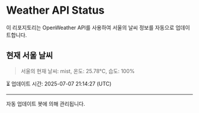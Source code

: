 
# Weather API Status

이 리포지토리는 OpenWeather API를 사용하여 서울의 날씨 정보를 자동으로 업데이트합니다.

## 현재 서울 날씨
> 서울의 현재 날씨: mist, 온도: 25.78°C, 습도: 100%

⏳ 업데이트 시간: 2025-07-07 21:14:27 (UTC)

---
자동 업데이트 봇에 의해 관리됩니다.

